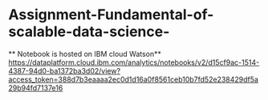 # Assignment-Fundamental-of-scalable-data-science-
** Notebook is hosted on IBM cloud Watson**
https://dataplatform.cloud.ibm.com/analytics/notebooks/v2/d15cf9ac-1514-4387-94d0-ba1372ba3d02/view?access_token=388d7b3eaaaa2ec0d1d16a0f8561ceb10b7fd52e238429df5a29b94fd7137e16
